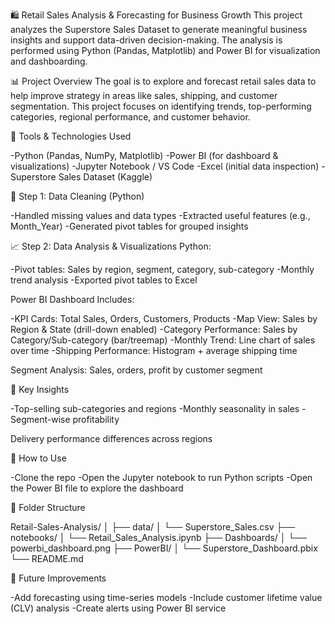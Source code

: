 🛍️ Retail Sales Analysis & Forecasting for Business Growth
This project analyzes the Superstore Sales Dataset to generate meaningful business insights and support data-driven decision-making. The analysis is performed using Python (Pandas, Matplotlib) and Power BI for visualization and dashboarding.

📊 Project Overview
The goal is to explore and forecast retail sales data to help improve strategy in areas like sales, shipping, and customer segmentation. This project focuses on identifying trends, top-performing categories, regional performance, and customer behavior.

🧰 Tools & Technologies Used

-Python (Pandas, NumPy, Matplotlib)
-Power BI (for dashboard & visualizations)
-Jupyter Notebook / VS Code
-Excel (initial data inspection)
-Superstore Sales Dataset (Kaggle)

🧼 Step 1: Data Cleaning (Python)

-Handled missing values and data types
-Extracted useful features (e.g., Month_Year)
-Generated pivot tables for grouped insights

📈 Step 2: Data Analysis & Visualizations
Python:

-Pivot tables: Sales by region, segment, category, sub-category
-Monthly trend analysis
-Exported pivot tables to Excel

Power BI Dashboard Includes:

-KPI Cards: Total Sales, Orders, Customers, Products
-Map View: Sales by Region & State (drill-down enabled)
-Category Performance: Sales by Category/Sub-category (bar/treemap)
-Monthly Trend: Line chart of sales over time
-Shipping Performance: Histogram + average shipping time

Segment Analysis: Sales, orders, profit by customer segment

📌 Key Insights

-Top-selling sub-categories and regions
-Monthly seasonality in sales
-Segment-wise profitability

Delivery performance differences across regions

🚀 How to Use

-Clone the repo
-Open the Jupyter notebook to run Python scripts
-Open the Power BI file to explore the dashboard

📁 Folder Structure

Retail-Sales-Analysis/
│
├── data/
│   └── Superstore_Sales.csv
├── notebooks/
│   └── Retail_Sales_Analysis.ipynb
├── Dashboards/
│   └── powerbi_dashboard.png
├── PowerBI/
│   └── Superstore_Dashboard.pbix
└── README.md

🧠 Future Improvements

-Add forecasting using time-series models
-Include customer lifetime value (CLV) analysis
-Create alerts using Power BI service
